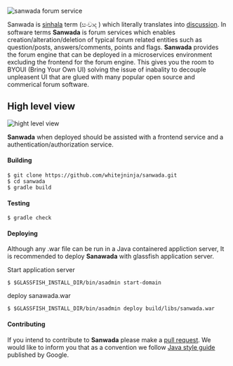 ![sanwada forum service](https://github.com/whitejninja/sanwada/blob/master/doc/sanwada.png "Sanwada forum service")

Sanwada is [sinhala](https://en.wikipedia.org/wiki/Sinhalese_language) term (සංවාද  ) which literally translates into [discussion](https://translate.google.com/#auto/en/%E0%B7%83%E0%B6%82%E0%B7%80%E0%B7%8F%E0%B6%AF). In software terms **Sanwada** is forum services which enables creation/alteration/deletion of typical forum related entities such as question/posts, answers/comments, points and flags. **Sanwada** provides the forum engine that can be deployed in a microservices environment excluding the frontend for the forum engine. This gives you the room to BYOUI (Bring Your Own UI) solving the issue of inabality to decouple unpleasent UI that are glued with many popular open source and commerical forum software. 

## High level view

![hight level view](https://github.com/whitejninja/sanwada/blob/master/doc/aerialview.png "High level view")

**Sanwada** when deployed should be assisted with a frontend service and a authentication/authorization service. 

#### Building

    $ git clone https://github.com/whitejninja/sanwada.git
    $ cd sanwada
    $ gradle build

#### Testing

    $ gradle check

#### Deploying
Although any .war file can be run in a Java containered appliction server, It is recommended to deploy **Sanawada** with glassfish application server.

Start application server

    $ $GLASSFISH_INSTALL_DIR/bin/asadmin start-domain

deploy sanawada.war

    $ $GLASSFISH_INSTALL_DIR/bin/asadmin deploy build/libs/sanwada.war

#### Contributing
If you intend to contribute to **Sanwada** please make a [pull request](https://github.com/whitejninja/sanwada/pulls). We would like to inform you that as a convention we follow [Java style guide](https://google.github.io/styleguide/javaguide.html) published by Google.


